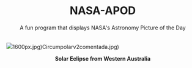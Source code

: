 <div align="center">
  <h1>
    NASA-APOD
  </h1>
</div>
  
<div align="center">
  A fun program that displays NASA's Astronomy Picture of the Day
</div>

<br>

![](https://apod.nasa.gov/apod/image/2304/PSX_20230420_140324.jpg)1600px.jpg)Circumpolarv2comentada.jpg)

<p align = "center">
  <b>Solar Eclipse from Western Australia</b>
</p>
